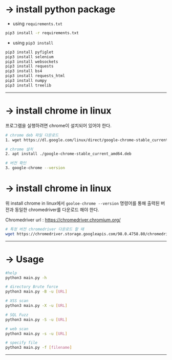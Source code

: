 # -> install python package

- using `requirements.txt`

```bash
pip3 install -r requirements.txt
```

- using `pip3 install`

```bash
pip3 install pyfiglet
pip3 install selenium
pip3 install websockets
pip3 install requests
pip3 install bs4
pip3 install requests_html
pip3 install numpy
pip3 install treelib
```
---

# -> install chrome in linux

프로그램을 실행하려면 chrome이 설치되어 있어야 한다.

```bash
# chrome deb 파일 다운로드
1. wget https://dl.google.com/linux/direct/google-chrome-stable_current_amd64.deb

# chrome 설치
2. apt install ./google-chrome-stable_current_amd64.deb

# 버전 확인
3. google-chrome --version
```

# -> install chrome in linux

위 install chrome in linux에서 `gooloe-chrome --version` 명령어를 통해 출력된 버전과 동일한 chromedriver를 다운로드 해야 한다.

Chromedriver url : https://chromedriver.chromium.org/

```bash
# 특정 버전 chromedriver 다운로드 할 때
wget https://chromedriver.storage.googleapis.com/98.0.4758.80/chromedriver_linux64.zip
```

---

# -> Usage

```bash
#help
python3 main.py -h

# directory Brute force
python3 main.py -B -u [URL]

# XSS scan
python3 main.py -X -u [URL]

# SQL Fuzz
python3 main.py -S -u [URL]

# web scan
python3 main.py -s -u [URL]

# specify file
python3 main.py -f [filename]
```

---